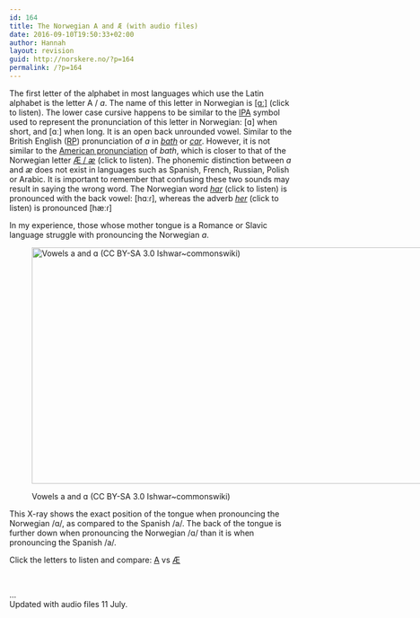 ```yaml
---
id: 164
title: The Norwegian A and Æ (with audio files)
date: 2016-09-10T19:50:33+02:00
author: Hannah
layout: revision
guid: http://norskere.no/?p=164
permalink: /?p=164
---
```

The first letter of the alphabet in most languages which use the Latin alphabet is the letter A / _a_. The name of this letter in Norwegian is [[ɑː]](http://norskere.no/wp-content/uploads/2016/07/a.m4a) (click to listen). The lower case cursive happens to be similar to the [IPA](https://en.wikipedia.org/wiki/International_Phonetic_Alphabet) symbol used to represent the pronunciation of this letter in Norwegian: [ɑ] when short, and [ɑː] when long. It is an open back unrounded vowel. Similar to the British English ([RP](https://en.wikipedia.org/wiki/Received_Pronunciation)) pronunciation of _a_ in _[bath](http://www.oxforddictionaries.com/definition/english/bath)_ or [_car_](http://www.oxforddictionaries.com/definition/english/car). However, it is not similar to the [American pronunciation](http://dictionary.cambridge.org/dictionary/english/bath) of _bath_, which is closer to that of the Norwegian letter [Æ / _æ_](http://norskere.no/wp-content/uploads/2016/07/ae.m4a) (click to listen). The phonemic distinction between _a_ and _æ_ does not exist in languages such as Spanish, French, Russian, Polish or Arabic. It is important to remember that confusing these two sounds may result in saying the wrong word. The Norwegian word [_har_](http://norskere.no/wp-content/uploads/2016/07/har.m4a) (click to listen) is pronounced with the back vowel: [hɑːɾ], whereas the adverb [_her_](http://norskere.no/wp-content/uploads/2016/07/her.m4a) (click to listen) is pronounced [hæːɾ]

In my experience, those whose mother tongue is a Romance or Slavic language struggle with pronouncing the Norwegian _a_.<figure id="attachment_111" aria-describedby="caption-attachment-111" style="width: 840px" class="wp-caption alignnone">

<img loading="lazy" class="size-large wp-image-111" src="http://norskere.no/wp-content/uploads/2016/07/Skjermbilde-2016-07-02-kl.-22.10.31-1024x513.png" alt="Vowels a and ɑ (CC BY-SA 3.0 Ishwar~commonswiki)" width="840" height="421" srcset="http://norskere.no/wp-content/uploads/2016/07/Skjermbilde-2016-07-02-kl.-22.10.31-1024x513.png 1024w, http://norskere.no/wp-content/uploads/2016/07/Skjermbilde-2016-07-02-kl.-22.10.31-300x150.png 300w, http://norskere.no/wp-content/uploads/2016/07/Skjermbilde-2016-07-02-kl.-22.10.31-768x385.png 768w, http://norskere.no/wp-content/uploads/2016/07/Skjermbilde-2016-07-02-kl.-22.10.31.png 1166w" sizes="(max-width: 840px) 100vw, 840px" /> <figcaption id="caption-attachment-111" class="wp-caption-text">Vowels a and ɑ (CC BY-SA 3.0 Ishwar~commonswiki)</figcaption></figure> 

This X-ray shows the exact position of the tongue when pronouncing the Norwegian /ɑ/, as compared to the Spanish /a/. The back of the tongue is further down when pronouncing the Norwegian /ɑ/ than it is when pronouncing the Spanish /a/.

Click the letters to listen and compare: [A](http://norskere.no/wp-content/uploads/2016/07/a.m4a) vs [Æ](http://norskere.no/wp-content/uploads/2016/07/ae.m4a)

&nbsp;

&#8230;  
Updated with audio files 11 July.
